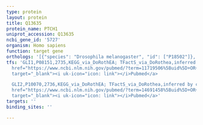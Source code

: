 ```yaml
---
type: protein
layout: protein
title: Q13635
protein_name: PTCH1
uniprot_accession: Q13635
ncbi_gene_id: '5727'
organism: Homo sapiens
function: target gene
orthologs: '[{"species": "Drosophila melanogaster", "id": ["P18502"]}, {"species": "Caenorhabditis elegans", "id": ["H2L0G5", "Q09614"]}, {"species": "Mus musculus", "id": ["A0A0A6YWC4"]}, {"species": "Rattus norvegicus", "id": ["Q6UY90"]}]'
tfs: 'GLI1,P08151,2735,KEGG_via_DoRothEA; TFactS_via_DoRothea,inferred by curator,&ensp;<a
  href="https://www.ncbi.nlm.nih.gov/pubmed/?term=11719506%5Buid%5D+OR+15087129%5Buid%5D+OR+27899662%5Buid%5D+OR+31340985%5Buid%5D+OR+22761861%5Buid%5D+OR+31340985%5Buid%5D"
  target="_blank"><i uk-icon="icon: link"></i>Pubmed</a>

  GLI2,P10070,2736,KEGG_via_DoRothEA; TFactS_via_DoRothea,inferred by curator,&ensp;<a
  href="https://www.ncbi.nlm.nih.gov/pubmed/?term=14691458%5Buid%5D+OR+15087129%5Buid%5D+OR+9636069%5Buid%5D+OR+27899662%5Buid%5D+OR+31340985%5Buid%5D+OR+22761861%5Buid%5D+OR+31340985%5Buid%5D"
  target="_blank"><i uk-icon="icon: link"></i>Pubmed</a>'
targets: ''
binding_sites: ''

---
```

